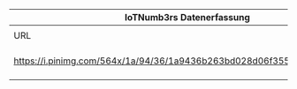 |IoTNumb3rs Datenerfassung|||||||||||
| ---- | ---- | ---- | ---- | ---- | ---- | ---- | ---- | ---- | ---- | ---- |
||||||||||||
|URL|home_url|filename|device_class|device_count|market_class|market_volume|prognosis_year|publication_year|authorship_class|Dropbox folder|
|https://i.pinimg.com/564x/1a/94/36/1a9436b263bd028d06f355090c77767a.jpg|https://www.forbes.com/sites/baininsights/2017/08/11/three-ways-telcos-can-win-in-the-internet-of-things-infographic/#2d7b7e9e5927|file3_1a9436b263bd028d06f355090c77767a.jpg||||||||JinlinHolic/20190109-2100|
